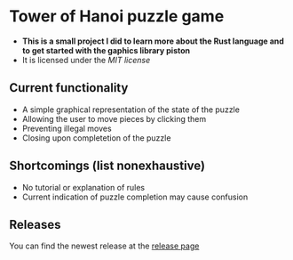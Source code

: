 # Tower of Hanoi puzzle game
 * **This is a small project I did to learn more about the Rust language and to get started with the gaphics library piston**
 * It is licensed under the *MIT license*

## Current functionality
 * A simple graphical representation of the state of the puzzle
 * Allowing the user to move pieces by clicking them
 * Preventing illegal moves
 * Closing upon completetion of the puzzle


## Shortcomings (list nonexhaustive)
 * No tutorial or explanation of rules
 * Current indication of puzzle completion may cause confusion


## Releases

You can find the newest release at the [release page](https://github.com/clonedcherry/tower-of-hanoi/releases/)

